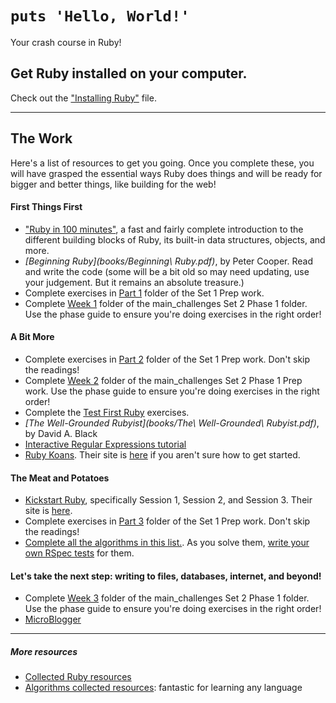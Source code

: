 # `puts 'Hello, World!'`

Your crash course in Ruby!

## Get Ruby installed on your computer.

Check out the ["Installing Ruby"](installing-ruby.md) file.

---

## The Work 

Here's a list of resources to get you going. Once you complete these, you will have grasped the essential ways Ruby does things and will be ready for bigger and better things, like building for the web!

#### First Things First

* ["Ruby in 100 minutes"](http://tutorials.jumpstartlab.com/projects/ruby_in_100_minutes.html), a fast and fairly complete introduction to the different building blocks of Ruby, its built-in data structures, objects, and more.
* *[Beginning Ruby](books/Beginning\ Ruby.pdf)*, by Peter Cooper. Read and write the code (some will be a bit old so may need updating, use your judgement. But it remains an absolute treasure.)
* Complete exercises in [Part 1](main_challenges/set_1/part-1) folder of the Set 1 Prep work.
* Complete [Week 1](main_challenges/main_challenges_phase_1/week-1-exercises) folder of the main_challenges Set 2 Phase 1 folder. Use the phase guide to ensure you're doing exercises in the right order!

#### A Bit More

* Complete exercises in [Part 2](main_challenges/set_1/part-2) folder of the Set 1 Prep work. Don't skip the readings!
* Complete [Week 2](main_challenges/main_challenges_phase_1/week-2-exercises) folder of the main_challenges Set 2 Phase 1 Prep work. Use the phase guide to ensure you're doing exercises in the right order!
* Complete the [Test First Ruby](test-first-ruby/README.md) exercises.
* *[The Well-Grounded Rubyist](books/The\ Well-Grounded\ Rubyist.pdf)*, by David A. Black
* [Interactive Regular Expressions tutorial](https://regexone.com/)
* [Ruby Koans](koans/README.rdoc). Their site is [here](http://rubykoans.com/) if you aren't sure how to get started.

#### The Meat and Potatoes

* [Kickstart Ruby](ruby-kickstart/README.mdown), specifically Session 1, Session 2, and Session 3. Their site is [here](https://github.com/JoshCheek/ruby-kickstart).
* Complete exercises in [Part 3](main_challenges/set_1/part-3) folder of the Set 1 Prep work. Don't skip the readings!
* [Complete all the algorithms in this list.](https://github.com/mindplace/ongoing-study/blob/master/algorithms/practice-algorithms.md). As you solve them, [write your own RSpec tests](https://relishapp.com/rspec/rspec-expectations/docs) for them.

#### Let's take the next step: writing to files, databases, internet, and beyond!

* Complete [Week 3](main_challenges/main_challenges_phase_1/week-3-exercises) folder of the main_challenges Set 2 Phase 1 folder. Use the phase guide to ensure you're doing exercises in the right order!
* [MicroBlogger](http://tutorials.jumpstartlab.com/projects/microblogger.html)

---

##### More resources

* [Collected Ruby resources](http://estherleytush.com/stack-for-yourself/2016/07/01/ruby-overview/)
* [Algorithms collected resources](http://estherleytush.com/stack-for-yourself/comp-sci/2016/09/01/algorithms-uncategorized/): fantastic for learning any language
